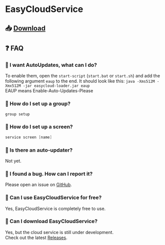 # EasyCloudService

## 📥 [Download](https://github.com/EasyCloudService/cloud/releases)

## ❓ FAQ

### 🔹 I want AutoUpdates, what can I do?
To enable them, open the `start-script` (`start.bat` or `start.sh`) and add the following argument `eaup` to the end.
It should look like this: `java -Xms512M -Xmx512M -jar easycloud-loader.jar eaup` \
EAUP means Enable-Auto-Updates-Please

### 🔹 How do I set up a group?
```java
group setup
```

### 🔹 How do I set up a screen?
```java
service screen [name]
```

### 🔹 Is there an auto-updater?
Not yet.

### 🔹 I found a bug. How can I report it?
Please open an issue on [GitHub](https://github.com/EasyCloudService/cloud/issues).

### 🔹 Can I use EasyCloudService for free?
Yes, EasyCloudService is completely free to use.

### 🔹 Can I download EasyCloudService?
Yes, but the cloud service is still under development.  
Check out the latest [Releases](https://github.com/EasyCloudService/cloud/releases).

